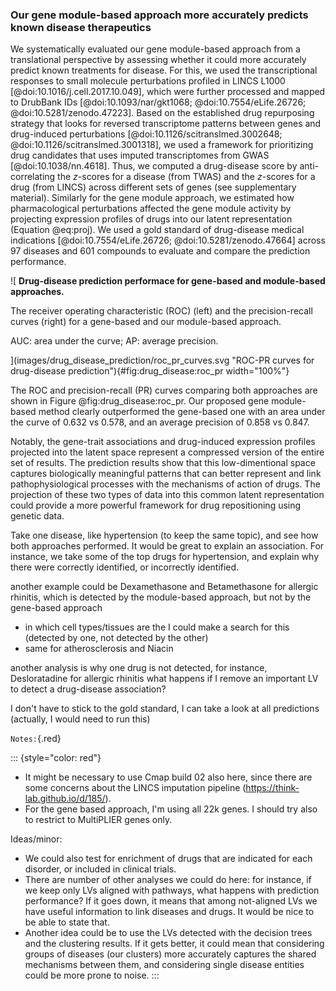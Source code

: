 ### Our gene module-based approach more accurately predicts known disease therapeutics

We systematically evaluated our gene module-based approach from a translational perspective by assessing whether it could more accurately predict known treatments for disease.
For this, we used the transcriptional responses to small molecule perturbations profiled in LINCS L1000 [@doi:10.1016/j.cell.2017.10.049], which were further processed and mapped to DrubBank IDs [@doi:10.1093/nar/gkt1068; @doi:10.7554/eLife.26726; @doi:10.5281/zenodo.47223].
Based on the established drug repurposing strategy that looks for reversed transcriptome patterns between genes and drug-induced perturbations [@doi:10.1126/scitranslmed.3002648; @doi:10.1126/scitranslmed.3001318], we used a framework for prioritizing drug candidates that uses imputed transcriptomes from GWAS [@doi:10.1038/nn.4618].
Thus, we computed a drug-disease score by anti-correlating the $z$-scores for a disease (from TWAS) and the $z$-scores for a drug (from LINCS) across different sets of genes (see supplementary material).
Similarly for the gene module approach, we estimated how pharmacological perturbations affected the gene module activity by projecting expression profiles of drugs into our latent representation (Equation @eq:proj).
We used a gold standard of drug-disease medical indications [@doi:10.7554/eLife.26726; @doi:10.5281/zenodo.47664] across 97 diseases and 601 compounds to evaluate and compare the prediction performance.


![
**Drug-disease prediction performace for gene-based and module-based approaches.**
<!--  -->
The receiver operating characteristic (ROC) (left) and the precision-recall curves (right) for a gene-based and our module-based approach.
<!--  -->
AUC: area under the curve; AP: average precision.
<!--  -->
](images/drug_disease_prediction/roc_pr_curves.svg "ROC-PR curves for drug-disease prediction"){#fig:drug_disease:roc_pr width="100%"}


The ROC and precision-recall (PR) curves comparing both approaches are shown in Figure @fig:drug_disease:roc_pr.
Our proposed gene module-based method clearly outperformed the gene-based one with an area under the curve of 0.632 vs 0.578, and an average precision of 0.858 vs 0.847.
<!--  -->
Notably, the gene-trait associations and drug-induced expression profiles projected into the latent space represent a compressed version of the entire set of results.
The prediction results show that this low-dimentional space captures biologically meaningful patterns that can better represent and link pathophysiological processes with the mechanisms of action of drugs.
The projection of these two types of data into this common latent representation could provide a more powerful framework for drug repositioning using genetic data.


Take one disease, like hypertension (to keep the same topic), and see how both approaches performed.
It would be great to explain an association. For instance, we take some of the top drugs for hypertension, and explain why there were correctly identified, or incorrectly identified.

another example could be Dexamethasone and Betamethasone for allergic rhinitis, which is detected by the module-based approach, but not by the gene-based approach
- in which cell types/tissues are the 
I could make a search for this (detected by one, not detected by the other)
- same for atherosclerosis and Niacin

another analysis is why one drug is not detected, for instance, Desloratadine for allergic rhinitis
what happens if I remove an important LV to detect a drug-disease association?

I don't have to stick to the gold standard, I can take a look at all predictions (actually, I would need to run this)


`Notes:`{.red}

::: {style="color: red"}
- It might be necessary to use Cmap build 02 also here, since there are some concerns about the LINCS imputation pipeline (https://think-lab.github.io/d/185/).
- For the gene based approach, I'm using all 22k genes. I should try also to restrict to MultiPLIER genes only.

Ideas/minor:

- We could also test for enrichment of drugs that are indicated for each disorder, or included in clinical trials.
- There are number of other analyses we could do here: for instance, if we keep only LVs aligned with pathways, what happens with prediction performance? If it goes down, it means that among not-aligned LVs we have useful information to link diseases and drugs.
It would be nice to be able to state that.
- Another idea could be to use the LVs detected with the decision trees and the clustering results.
If it gets better, it could mean that considering groups of diseases (our clusters) more accurately captures the shared mechanisms between them, and considering single disease entities could be more prone to noise.
:::

